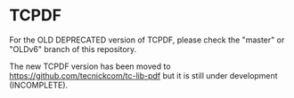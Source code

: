 # TCPDF

For the OLD DEPRECATED version of TCPDF, please check the "master" or "OLDv6" branch of this repository.

The new TCPDF version has been moved to https://github.com/tecnickcom/tc-lib-pdf but it is still under development (INCOMPLETE).
